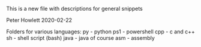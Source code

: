 This is a new file with descriptions for general snippets

Peter Howlett
2020-02-22

Folders for various languages:
py	- python
ps1	- powershell
cpp	- c and c++
sh	- shell script (bash)
java	- java of course
asm	- assembly
